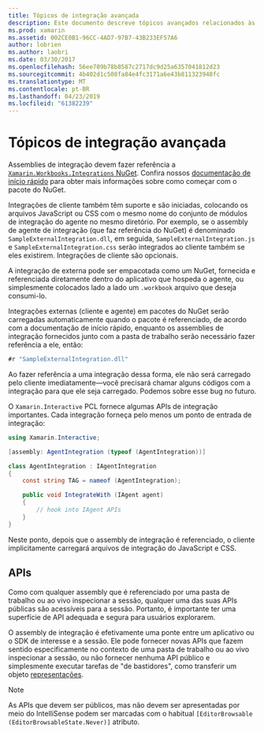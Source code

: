 ```yaml
---
title: Tópicos de integração avançada
description: Este documento descreve tópicos avançados relacionados às integrações de pastas de trabalho do Xamarin. Ele aborda o pacote Xamarin.Workbook.Integrations NuGet e a exposição de API dentro de uma pasta de trabalho do Xamarin.
ms.prod: xamarin
ms.assetid: 002CE0B1-96CC-4AD7-97B7-43B233EF57A6
author: lobrien
ms.author: laobri
ms.date: 03/30/2017
ms.openlocfilehash: 56ee709b78b8587c2717dc9d25a6357041812d23
ms.sourcegitcommit: 4b402d1c508fa84e4fc3171a6e43b811323948fc
ms.translationtype: MT
ms.contentlocale: pt-BR
ms.lasthandoff: 04/23/2019
ms.locfileid: "61382239"
---
```

# <a name="advanced-integration-topics"></a>Tópicos de integração avançada

Assemblies de integração devem fazer referência a [ `Xamarin.Workbooks.Integrations` NuGet][nuget]. Confira nossos [documentação de início rápido](~/tools/workbooks/sdk/index.md) para obter mais informações sobre como começar com o pacote do NuGet.

Integrações de cliente também têm suporte e são iniciadas, colocando os arquivos JavaScript ou CSS com o mesmo nome do conjunto de módulos de integração do agente no mesmo diretório. Por exemplo, se o assembly de agente de integração (que faz referência do NuGet) é denominado `SampleExternalIntegration.dll`, em seguida, `SampleExternalIntegration.js` e `SampleExternalIntegration.css` serão integrados ao cliente também se eles existirem. Integrações de cliente são opcionais.

A integração de externa pode ser empacotada como um NuGet, fornecida e referenciada diretamente dentro do aplicativo que hospeda o agente, ou simplesmente colocados lado a lado um `.workbook` arquivo que deseja consumi-lo.

Integrações externas (cliente e agente) em pacotes do NuGet serão carregadas automaticamente quando o pacote é referenciado, de acordo com a documentação de início rápido, enquanto os assemblies de integração fornecidos junto com a pasta de trabalho serão necessário fazer referência a ele, então:

```csharp
#r "SampleExternalIntegration.dll"
```

Ao fazer referência a uma integração dessa forma, ele não será carregado pelo cliente imediatamente&mdash;você precisará chamar alguns códigos com a integração para que ele seja carregado. Podemos sobre esse bug no futuro.

O `Xamarin.Interactive` PCL fornece algumas APIs de integração importantes. Cada integração forneça pelo menos um ponto de entrada de integração:

```csharp
using Xamarin.Interactive;

[assembly: AgentIntegration (typeof (AgentIntegration))]

class AgentIntegration : IAgentIntegration
{
    const string TAG = nameof (AgentIntegration);

    public void IntegrateWith (IAgent agent)
    {
        // hook into IAgent APIs
    }
}
```

Neste ponto, depois que o assembly de integração é referenciado, o cliente implicitamente carregará arquivos de integração do JavaScript e CSS.

## <a name="apis"></a>APIs

Como com qualquer assembly que é referenciado por uma pasta de trabalho ou ao vivo inspecionar a sessão, qualquer uma das suas APIs públicas são acessíveis para a sessão. Portanto, é importante ter uma superfície de API adequada e segura para usuários explorarem.

O assembly de integração é efetivamente uma ponte entre um aplicativo ou o SDK de interesse e a sessão. Ele pode fornecer novas APIs que fazem sentido especificamente no contexto de uma pasta de trabalho ou ao vivo inspecionar a sessão, ou não fornecer nenhuma API público e simplesmente executar tarefas de "de bastidores", como transferir um objeto [representações](~/tools/workbooks/sdk/representations.md).

> [!NOTE]
> As APIs que devem ser públicos, mas não devem ser apresentadas por meio do IntelliSense podem ser marcadas com o habitual `[EditorBrowsable (EditorBrowsableState.Never)]` atributo.

[nuget]: https://nuget.org/packages/Xamarin.Workbooks.Integration
